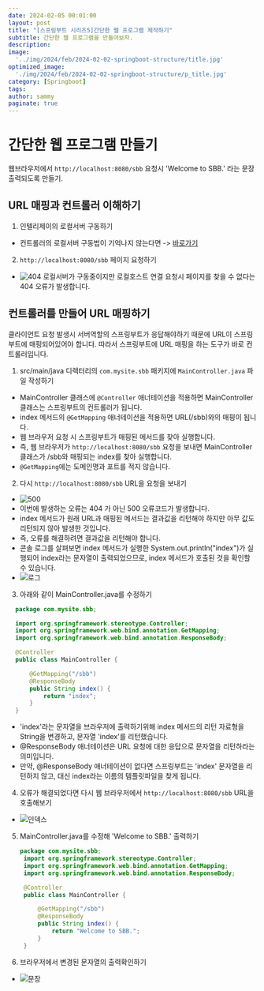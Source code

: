 ```yaml
---
date: 2024-02-05 00:01:00
layout: post
title: "[스프링부트 시리즈5]간단한 웹 프로그램 제작하기"
subtitle: 간단한 웹 프로그램을 만들어보자.
description: 
image: 
  '../img/2024/feb/2024-02-02-springboot-structure/title.jpg'
optimized_image:    
  './img/2024/feb/2024-02-02-springboot-structure/p_title.jpg'
category: [Springboot]
tags:
author: sammy
paginate: true
---
```


# 간단한 웹 프로그램 만들기

웹브라우저에서 `http://localhost:8080/sbb` 요청시 'Welcome to SBB.' 라는 문장 출력되도록 만들기.
## URL 매핑과 컨트롤러 이해하기

1. 인텔리제이의 로컬서버 구동하기
  * 컨트롤러의 로컬서버 구동법이 기억나지 않는다면 -> [바로가기](https://leesemin89.github.io/blog/SpringBoot/#%EC%BB%A8%ED%8A%B8%EB%A1%A4%EB%9F%AC-%EB%A7%8C%EB%93%A4%EA%B8%B0)
2. `http://localhost:8080/sbb` 페이지 요청하기
  * ![404](..\img\2024\feb\2024-02-05-web\1.whitelabel.png)
  로컬서버가 구동중이지만 로컬호스트 연결 요청시 페이지를 찾을 수 없다는 404 오류가 발생합니다.

## 컨트롤러를 만들어 URL 매핑하기
클라이언트 요청 발생시 서버역할의 스프링부트가 응답해야하기 때문에 URL이 스프링부트에 매핑되어있어야 합니다.
따라서 스프링부트에 URL 매핑을 하는 도구가 바로 컨트롤러입니다.
1. src/main/java 디렉터리의 `com.mysite.sbb` 패키지에 `MainController.java` 파일 작성하기
  * MainController 클래스에 `@Controller` 애너테이션을 적용하면 MainController 클래스는 스프링부트의 컨트롤러가 됩니다.
  * index 메서드의 `@GetMapping` 애너테이션을 적용하면 URL(/sbb)와의 매핑이 됩니다.
  * 웹 브라우저 요청 시 스프링부트가 매핑된 메서드를 찾아 실행합니다.
  * 즉, 웹 브라우저가 `http://localhost:8080/sbb` 요청을 보내면 MainController 클래스가 /sbb와 매핑되는 index를 찾아 실행합니다.
  * `@GetMapping`에는 도메인명과 포트를 적지 않습니다.  
2. 다시 `http://localhost:8080/sbb` URL을 요청을 보내기
  * ![500](..\img\2024\feb\2024-02-05-web\2.whitelabel500.png)
  * 이번에 발생하는 오류는 404 가 아닌 500 오류코드가 발생합니다.
  * index 메서드가 원래 URL과 매핑된 메서드는 결과값을 리턴해야 하지만 아무 값도 리턴되지 않아 발생한 것입니다.
  * 즉, 오류를 해결하려면 결과값을 리턴해야 합니다.
  * 콘솔 로그를 살펴보면 index 메서드가 실행한 System.out.println("index")가 실행되어 index라는 문자열이 출력되었으므로, index 메서드가 호출된 것을 확인할 수 있습니다. 
  * ![로그](..\img\2024\feb\2024-02-05-web\3.indexlog.png) 
3. 아래와 같이 MainController.java를 수정하기  
  ```java
    package com.mysite.sbb;

    import org.springframework.stereotype.Controller;
    import org.springframework.web.bind.annotation.GetMapping;
    import org.springframework.web.bind.annotation.ResponseBody;

    @Controller
    public class MainController {

        @GetMapping("/sbb")
        @ResponseBody
        public String index() {
            return "index";
        }
    }
  ```
  * 'index'라는 문자열을 브라우저에 출력하기위해 index 메서드의 리턴 자료형을 String을 변경하고, 문자열 'index'를 리턴했습니다.
  * @ResponseBody 애너테이션은 URL 요청에 대한 응답으로 문자열을 리턴하라는 의미입니다.
  * 만약, @ResponseBody 애너테이션이 없다면 스프링부트는 'index' 문자열을 리턴하지 않고, 대신 index라는 이름의 템플릿파일을 찾게 됩니다.
4. 오류가 해결되었다면 다시 웹 브라우저에서 `http://localhost:8080/sbb` URL을 호출해보기
  * ![인덱스](..\img\2024\feb\2024-02-05-web\4.index.png)
5. MainController.java를 수정해 'Welcome to SBB.' 출력하기
   ```java
   package com.mysite.sbb;
    import org.springframework.stereotype.Controller;
    import org.springframework.web.bind.annotation.GetMapping;
    import org.springframework.web.bind.annotation.ResponseBody;

    @Controller
    public class MainController {

        @GetMapping("/sbb")
        @ResponseBody
        public String index() {
            return "Welcome to SBB.";
        }
    }
   ```
6. 브라우저에서 변경된 문자열의 출력확인하기
  * ![문장](..\img\2024\feb\2024-02-05-web\5.returntxt.png)